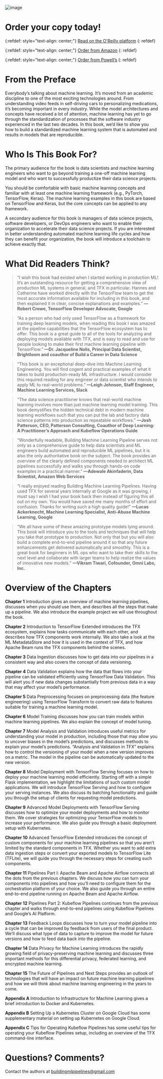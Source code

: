 ![image](https://github.com/Building-ML-Pipelines/Building-ML-Pipelines.github.io/raw/main/book_cover_jul20.png)

# Order your copy today!

{:refdef: style="text-align: center;"}
[Read on the O'Reilly platform](https://learning.oreilly.com/library/view/building-machine-learning/9781492053187/)
{: refdef}

{:refdef: style="text-align: center;"}
[Order from Amazon](https://www.amazon.com/Building-Machine-Learning-Pipelines-Automating/dp/1492053198/)
{: refdef}

{:refdef: style="text-align: center;"}
[Order from Powell’s](https://www.powells.com/book/building-machine-learning-pipelines-9781492053194)
{: refdef}

# From the Preface
Everybody’s talking about machine learning. It’s moved from an academic discipline to one of the most exciting technologies around. From understanding video feeds in self-driving cars to personalizing medications, it’s becoming important in every industry. While the model architectures and concepts have received a lot of attention, machine learning has yet to go through the standardization of processes that the software industry experienced in the last two decades. In this book, we’d like to show you how to build a standardized machine learning system that is automated and results in models that are reproducible.

# Who Is This Book For?
The primary audience for the book is data scientists and machine learning engineers who want to go beyond training a one-off machine learning model and who want to successfully productize their data science projects.

You should be comfortable with basic machine learning concepts and familiar with at least one machine learning framework (e.g., PyTorch, TensorFlow, Keras). The machine learning examples in this book are based on TensorFlow and Keras, but the core concepts can be applied to any framework.

A secondary audience for this book is managers of data science projects, software developers, or DevOps engineers who want to enable their organization to accelerate their data science projects. If you are interested in better understanding automated machine learning life cycles and how they can benefit your organization, the book will introduce a toolchain to achieve exactly that.

# What Did Readers Think?

> “I wish this book had existed when I started working in production ML! It’s an outstanding resource for getting a comprehensive view of production ML systems in general, and TFX in particular. Hannes and Catherine have worked directly with the TensorFlow team to get the most accurate information available for including in this book, and then explained it in clear, concise explanations and examples.”
**—Robert Crowe, TensorFlow Developer Advocate, Google**

> “As a person who had only used TensorFlow as a framework for training deep learning models, when reading this book I was amazed at the pipeline capabilities that the TensorFlow ecosystem has to offer. This book is a great guide to all of the tools for analyzing and deploying models available with TFX, and is easy to read and use for people looking to make their first machine learning pipeline with TensorFlow.”
**—Dr. Jacqueline Nolis, Principal Data Scientist, Brightloom and coauthor of Build a Career in Data Science**

> “This book is an exceptional deep-dive into Machine Learning Engineering. You will find cogent and practical examples of what it takes to build production-ready ML infrastructure. I would consider this required reading for any engineer or data scientist who intends to apply ML to real-world problems.”
**—Leigh Johnson, Staff Engineer, Machine Learning Services, Slack**

> “The data science practitioner knows that real-world machine learning involves more than just machine learning model training. This book demystifies the hidden technical debt in modern machine learning workflows such that you can put the lab and factory data science patterns into production as repeatable workflows.”
**—Josh Patterson, CEO, Patterson Consulting, Coauthor of Deep Learning: A Practitioner’s Approach and Kubeflow Operations Guide**

> “Wonderfully readable, Building Machine Learning Pipeline serves not only as a comprehensive guide to help data scientists and ML engineers build automated and reproducible ML pipelines, but it is also the only authoritative book on the subject. The book provides an overview of the clearly defined components needed to architect ML pipelines successfully and walks you through hands-on code examples in a practical manner.”
**—Adewale Akinfaderin, Data Scientist, Amazon Web Services**

> “I really enjoyed reading Building Machine Learning Pipelines. Having used TFX for several years internally at Google as it was growing, I must say I wish I had your book back then instead of figuring this all out on my own. You would have saved me many months of effort and confusion. Thanks for writing such a high quality guide!”
**—Lucas Ackerknecht, Machine Learning Specialist, Anti-Abuse Machine Learning, Google**

> “We all have some of these amazing prototype models lying around. This book will introduce you to the tools and techniques that will help you take that prototype to production. Not only that but you will also build a complete end-to-end pipeline around it so that any future enhancements get delivered automatically and smoothly. This is a great book for beginners in ML ops who want to take their skills to the next level and collaborate with larger teams to help realize the values of innovative new models.”
**—Vikram Tiwari, Cofounder, Omni Labs, Inc.**

# Overview of the Chapters

**Chapter 1** Introduction gives an overview of machine learning pipelines, discusses when you should use them, and describes all the steps that make up a pipeline. We also introduce the example project we will use throughout the book.

**Chapter 2** Introduction to TensorFlow Extended introduces the TFX ecosystem, explains how tasks communicate with each other, and describes how TFX components work internally. We also take a look at the ML MetadataStore and how it is used in the context of TFX, and how Apache Beam runs the TFX components behind the scenes.

**Chapter 3** Data Ingestion discusses how to get data into our pipelines in a consistent way and also covers the concept of data versioning.

**Chapter 4** Data Validation explains how the data that flows into your pipeline can be validated efficiently using TensorFlow Data Validation. This will alert you if new data changes substantially from previous data in a way that may affect your model’s performance.

**Chapter 5** Data Preprocessing focuses on preprocessing data (the feature engineering) using TensorFlow Transform to convert raw data to features suitable for training a machine learning model.

**Chapter 6** Model Training discusses how you can train models within machine learning pipelines. We also explain the concept of model tuning.

**Chapter 7** Model Analysis and Validation introduces useful metrics for understanding your model in production, including those that may allow you to uncover biases in the model’s predictions, and discusses methods to explain your model’s predictions. “Analysis and Validation in TFX” explains how to control the versioning of your model when a new version improves on a metric. The model in the pipeline can be automatically updated to the new version.

**Chapter 8** Model Deployment with TensorFlow Serving focuses on how to deploy your machine learning model efficiently. Starting off with a simple Flask implementation, we highlight the limitations of such custom model applications. We will introduce TensorFlow Serving and how to configure your serving instances. We also discuss its batching functionality and guide you through the setup of clients for requesting model predictions.

**Chapter 9** Advanced Model Deployments with TensorFlow Serving discusses how to optimize your model deployments and how to monitor them. We cover strategies for optimizing your TensorFlow models to increase your performance. We also guide you through a basic deployment setup with Kubernetes.

**Chapter 10** Advanced TensorFlow Extended introduces the concept of custom components for your machine learning pipelines so that you aren’t limited by the standard components in TFX. Whether you want to add extra data ingestion steps or convert your exported models to TensorFlow Lite (TFLite), we will guide you through the necessary steps for creating such components.

**Chapter 11** Pipelines Part I: Apache Beam and Apache Airflow connects all the dots from the previous chapters. We discuss how you can turn your components into pipelines and how you’ll need to configure them for the orchestration platform of your choice. We also guide you through an entire end-to-end pipeline running on Apache Beam and Apache Airflow.

**Chapter 12** Pipelines Part 2: Kubeflow Pipelines continues from the previous chapter and walks through end-to-end pipelines using Kubeflow Pipelines and Google’s AI Platform.

**Chapter 13** Feedback Loops discusses how to turn your model pipeline into a cycle that can be improved by feedback from users of the final product. We’ll discuss what type of data to capture to improve the model for future versions and how to feed data back into the pipeline.

**Chapter 14** Data Privacy for Machine Learning introduces the rapidly growing field of privacy-preserving machine learning and discusses three important methods for this differential privacy, federated learning, and encrypted machine learning.

**Chapter 15** The Future of Pipelines and Next Steps provides an outlook of technologies that will have an impact on future machine learning pipelines and how we will think about machine learning engineering in the years to come.

**Appendix A** Introduction to Infrastructure for Machine Learning gives a brief introduction to Docker and Kubernetes.

**Appendix B** Setting Up a Kubernetes Cluster on Google Cloud has some supplementary material on setting up Kubernetes on Google Cloud.

**Appendix C** Tips for Operating Kubeflow Pipelines has some useful tips for operating your Kubeflow Pipelines setup, including an overview of the TFX command-line interface.

# Questions? Comments?

Contact the authors at [buildingmlpipelines@gmail.com](buildingmlpipelines@gmail.com)
